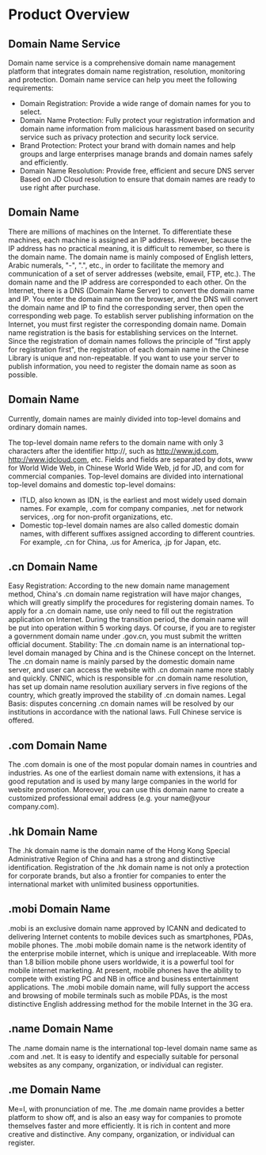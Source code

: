 # Product Overview

## Domain Name Service

Domain name service is a comprehensive domain name management platform that integrates domain name registration, resolution, monitoring and protection. Domain name service can help you meet the following requirements:
- Domain Registration: Provide a wide range of domain names for you to select.
- Domain Name Protection: Fully protect your registration information and domain name information from malicious harassment based on security service such as privacy protection and security lock service.
- Brand Protection: Protect your brand with domain names and help groups and large enterprises manage brands and domain names safely and efficiently.
- Domain Name Resolution: Provide free, efficient and secure DNS server Based on JD Cloud resolution to ensure that domain names are ready to use right after purchase.


## Domain Name

There are millions of machines on the Internet. To differentiate these machines, each machine is assigned an IP address. However, because the IP address has no practical meaning, it is difficult to remember, so there is the domain name.
The domain name is mainly composed of English letters, Arabic numerals, "-", ".", etc., in order to facilitate the memory and communication of a set of server addresses (website, email, FTP, etc.).
The domain name and the IP address are corresponded to each other. On the Internet, there is a DNS (Domain Name Server) to convert the domain name and IP. You enter the domain name on the browser, and the DNS will convert the domain name and IP to find the corresponding server, then open the corresponding web page.
To establish  server publishing information on the Internet, you must first register the corresponding domain name. Domain name registration is the basis for establishing services on the Internet. Since the registration of domain names follows the principle of "first apply for registration first", the registration of each domain name in the Chinese Library is unique and non-repeatable. If you want to use your server to publish information, you need to register the domain name as soon as possible.


## Domain Name
Currently, domain names are mainly divided into top-level domains and ordinary domain names.

The top-level domain name refers to the domain name with only 3 characters after the identifier http://, such as http://www.jd.com, http://www.jdcloud.com, etc. Fields and fields are separated by dots, www for World Wide Web, in Chinese World Wide Web, jd for JD, and com for commercial companies.
Top-level domains are divided into international top-level domains and domestic top-level domains:

- ITLD, also known as IDN, is the earliest and most widely used domain names. For example, .com for company companies, .net for network services, .org for non-profit organizations, etc.
- Domestic top-level domain names are also called domestic domain names, with different suffixes assigned according to different countries. For example, .cn for China, .us for America, .jp for Japan, etc.

## .cn Domain Name
Easy Registration: According to the new domain name management method, China's .cn domain name registration will have major changes, which will greatly simplify the procedures for registering domain names. To apply for a .cn domain name, use only need to fill out the registration application on Internet. During the transition period, the domain name will be put into operation within 5 working days. Of course, if you are to register a government domain name under .gov.cn, you must submit the written official document.
Stability: The .cn domain name is an international top-level domain managed by China and is the Chinese concept on the Internet. The .cn domain name is mainly parsed by the domestic domain name server, and user can access the website with .cn domain name more stably and quickly. CNNIC, which is responsible for .cn domain name resolution, has set up domain name resolution auxiliary servers in five regions of the country, which greatly improved the stability of .cn domain names.
Legal Basis: disputes concerning .cn domain names will be resolved by our institutions in accordance with the national laws. Full Chinese service is offered.

## .com Domain Name
The .com domain is one of the most popular domain names in countries and industries. As one of the earliest domain name with extensions, it has a good reputation and is used by many large companies in the world for website promotion. Moreover, you can use this domain name to create a customized professional email address (e.g. your name@your company.com).

## .hk Domain Name
The .hk domain name is the domain name of the Hong Kong Special Administrative Region of China and has a strong and distinctive identification. Registration of the .hk domain name is not only a protection for corporate brands, but also a frontier for companies to enter the international market with unlimited business opportunities.


## .mobi Domain Name
.mobi is an exclusive domain name approved by ICANN and dedicated to delivering Internet contents to mobile devices such as smartphones, PDAs, mobile phones. The .mobi mobile domain name is the network identity of the enterprise mobile internet, which is unique and irreplaceable. With more than 1.8 billion mobile phone users worldwide, it is a powerful tool for mobile internet marketing. At present, mobile phones have the ability to compete with existing PC and NB in office and business entertainment applications. The .mobi mobile domain name, will fully support the access and browsing of mobile terminals such as mobile PDAs, is the most distinctive English addressing method for the mobile Internet in the 3G era.

## .name Domain Name
The .name domain name is the international top-level domain name same as .com and .net. It is easy to identify and especially suitable for personal websites as any company, organization, or individual can register.

## .me Domain Name
Me=I, with pronunciation of me. The .me domain name provides a better platform to show off, and is also an easy way for companies to promote themselves faster and more efficiently. It is rich in content and more creative and distinctive. Any company, organization, or individual can register.
